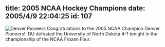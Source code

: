 title: 2005 NCAA Hockey Champions
date: 2005/4/9 22:04:25
id: 107
---
![Denver Pioneers](/journal_images/DULogo.jpg) Congratulations to the 2005 NCAA Champion Denver Pioneers!  DU defeated the University of North Dakota 4-1 tonight in the championship of the NCAA Frozen Four.